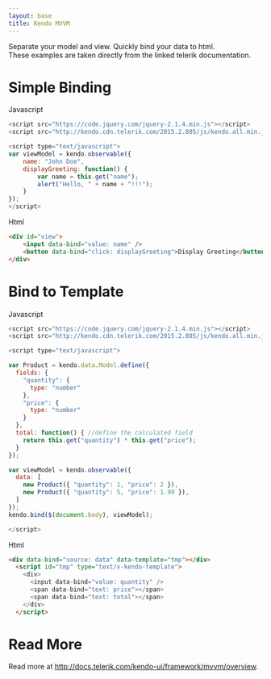 ```yaml
---
layout: base
title: Kendo MVVM
---
```


Separate your model and view.  Quickly bind your data to html.  
These examples are taken directly from the linked telerik documentation.



# Simple Binding

Javascript
```javascript
<script src="https://code.jquery.com/jquery-2.1.4.min.js"></script>
<script src="http://kendo.cdn.telerik.com/2015.2.805/js/kendo.all.min.js"></script>

<script type="text/javascript">
var viewModel = kendo.observable({
    name: "John Doe",
    displayGreeting: function() {
        var name = this.get("name");
        alert("Hello, " + name + "!!!");
    }
});
</script>
```

Html
```html
<div id="view">
    <input data-bind="value: name" />
    <button data-bind="click: displayGreeting">Display Greeting</button>
</div>
```

# Bind to Template

Javascript
```javascript
<script src="https://code.jquery.com/jquery-2.1.4.min.js"></script>
<script src="http://kendo.cdn.telerik.com/2015.2.805/js/kendo.all.min.js"></script>

<script type="text/javascript">

var Product = kendo.data.Model.define({
  fields: {
    "quantity": {
      type: "number"
    },
    "price": {
      type: "number"
    }
  },
  total: function() { //define the calculated field
    return this.get("quantity") * this.get("price");
  }
});

var viewModel = kendo.observable({
  data: [
    new Product({ "quantity": 1, "price": 2 }),
    new Product({ "quantity": 5, "price": 1.99 }),
  ]
});
kendo.bind($(document.body), viewModel);

</script>
```

Html
```html
<div data-bind="source: data" data-template="tmp"></div>
  <script id="tmp" type="text/x-kendo-template">
    <div>
      <input data-bind="value: quantity" />
      <span data-bind="text: price"></span>
      <span data-bind="text: total"></span>
    </div>
  </script>
```


# Read More

Read more at http://docs.telerik.com/kendo-ui/framework/mvvm/overview.
